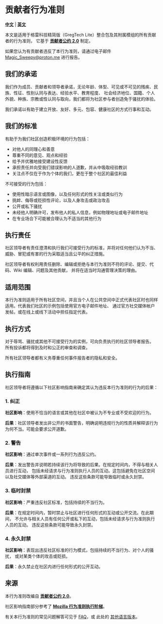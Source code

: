 # 贡献者行为准则

[**中文**](/docs/i18n/zh_cn/CODE_OF_CONDUCT.md) | [**英文**](/CODE_OF_CONDUCT.md)

本文是适用于格雷科技精简版（GregTech Lite）整合包及其附属模组的所有贡献者的行为准则，
它基于 [**贡献者公约 2.0**][homepage] 制定。

如果您认为有贡献者违反了本行为准则，请通过电子邮件 [Magic_Sweepy@proton.me](mailto:Magic_Sweepy@proton.me) 进行报告。

## 我们的承诺

我们作为成员、贡献者和领导者承诺，无论年龄、体型、可见或不可见的残疾、民族、性征、性别认同与表达、经验水平、教育程度、
社会经济地位、国籍、个人外貌、种族、宗教或性认同与取向，我们都将为社区参与者创造免于骚扰的体验。

我们承诺以有助于建立开放、友好、多元、包容、健康社区的方式行事和互动。

## 我们的标准

有助于为我们社区创造积极环境的行为包括：

* 对他人的同理心和善意
* 尊重不同的意见、观点和经验
* 给予并优雅地接受建设性反馈
* 承担责任并向受我们错误影响的人道歉，并从中吸取经验教训
* 关注点不仅在于作为个体的我们，更在于整个社区的最佳利益

不可接受的行为包括：

* 使用性暗示语言或图像，以及任何形式的性关注或类似行为
* 挑衅、侮辱或贬损性评论，以及人身攻击或政治攻击
* 公开或私下骚扰
* 未经他人明确许可，发布他人的私人信息，例如物理地址或电子邮件地址
* 在专业场合下可能被合理认为不适当的其他行为

## 执行责任

社区领导者有责任澄清和执行我们可接受行为的标准，并将对任何他们认为不当、威胁、冒犯或有害的行为采取适当且公平的纠正措施。

社区领导者有权利用责任删除、编辑或拒绝与本行为准则不符的评论、提交、代码、Wiki 编辑、问题及其他贡献，
并将在适当时沟通管理决策的理由。

## 适用范围

本行为准则适用于所有社区空间，并且当个人在公共空间中正式代表社区时也同样适用。代表我们社区的示例包括使用官方电子邮件地址、
通过官方社交媒体帐户发帖，或在线上或线下活动中担任指定代表。

## 执行方式

对于辱骂、骚扰或其他不可接受行为的实例，可向负责执行的社区领导者报告。 所有投诉都将得到及时和公正的审查和调查。

所有社区领导者都有义务尊重任何事件报告者的隐私和安全。

## 执行指南

社区领导者将遵循以下社区影响指南来确定其认为违反本行为准则的行为的后果：

### 1. 纠正

**社区影响**：使用不恰当的语言或其他在社区中被认为不专业或不受欢迎的行为。

**后果**：社区领导者发出非公开的书面警告，明确说明违规行为的性质并解释该行为为何不当。可能会要求公开道歉。

### 2. 警告

**社区影响**：通过单次事件或一系列行为违反公约。

**后果**：发出警告并说明若持续该行为将导致的后果。在规定时间内，不得与相关人员进行互动，
包括未经请求与行为准则执行人员的互动。这包括避免在社区空间以及社交媒体等外部渠道的互动。
违反这些条款可能导致临时或永久封禁。

### 3. 临时封禁

**社区影响**：严重违反社区标准，包括持续的不当行为。

**后果**：在规定时间内，暂时禁止与社区进行任何形式的互动或公开交流。在此期间，
不允许与相关人员有任何公开或私下的互动，包括未经请求与行为准则执行人员的互动。
违反这些条款可能导致永久封禁。

### 4. 永久封禁

**社区影响**：表现出违反社区标准的行为模式，包括持续的不当行为、对个人的骚扰，
或对某类个体的攻击或贬损。

**后果**：永久禁止在社区内进行任何形式的公开互动。

## 来源

本行为准则改编自 [**贡献者公约 2.0**][covenant]。

社区影响指南部分参考了 [**Mozilla 行为准则执行阶梯**](https://github.com/mozilla/diversity)。

有关本行为准则的常见问题解答可见于 [FAQ](https://www.contributor-covenant.org/faq)，或
此处的 [其他语言版本](https://www.contributor-covenant.org/translations)。

[homepage]: https://www.contributor-covenant.org
[covenant]: https://www.contributor-covenant.org/version/2/0/code_of_conduct.html